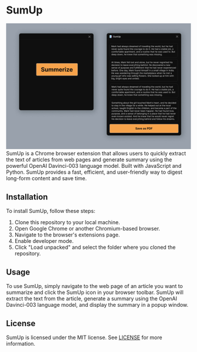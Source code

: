 # SumUp
![image](./clients/assets/sumup.jpg)
SumUp is a Chrome browser extension that allows users to quickly extract the text of articles from web pages and generate summary using the powerful OpenAI Davinci-003 language model. Built with JavaScript and Python. SumUp provides a fast, efficient, and user-friendly way to digest long-form content and save time.

## Installation

To install SumUp, follow these steps:

1. Clone this repository to your local machine.
2. Open Google Chrome or another Chromium-based browser.
3. Navigate to the browser's extensions page.
4. Enable developer mode.
5. Click "Load unpacked" and select the folder where you cloned the repository.

## Usage

To use SumUp, simply navigate to the web page of an article you want to summarize and click the SumUp icon in your browser toolbar. SumUp will extract the text from the article, generate a summary using the OpenAI Davinci-003 language model, and display the summary in a popup window.


## License


SumUp is licensed under the MIT license. See [LICENSE](/LICENSE.md) for more information.



